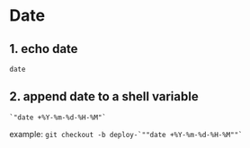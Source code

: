 # Date

## 1. echo date

`date`

## 2. append date to a shell variable

`` `"date +%Y-%m-%d-%H-%M"` ``

example: `` git checkout -b deploy-`""date +%Y-%m-%d-%H-%M""` ``
